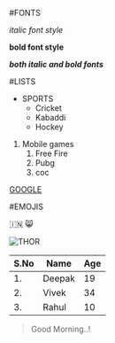 #FONTS

*italic font style*

**bold font style**

***both italic and bold fonts***

#LISTS

* SPORTS
    * Cricket
    * Kabaddi
    * Hockey
    
1. Mobile games
    1. Free Fire
    2. Pubg
    3. coc
    
[GOOGLE](https://www.google.com/)

#EMOJIS

:india: :smile_cat:

![THOR](https://www.denofgeek.com/wp-content/uploads/2019/03/thor_the_dark_world-main.jpg?fit=1200%2C675)

S.No|Name|Age
--|--|--
1.|Deepak|19
2.|Vivek|34
3.|Rahul|10

>Good Morning..!
